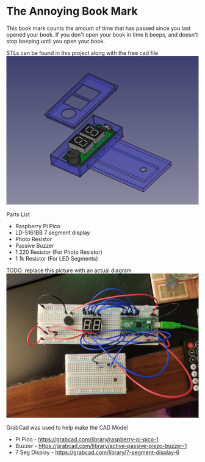 # The Annoying Book Mark

This book mark counts the amount of time that has passed since you last opened your book. If you don't open your book in time it beeps, and doesn't stop beeping until you open your book. 

STLs can be found in this project along with the free cad file
![The Annoying Book Mark CAD](cadBM.png)

Parts List
* Raspberry Pi Pico
* LD-5161BB 7 segment display
* Photo Resistor 
* Passive Buzzer
* 1 220 Resistor (For Photo Resistor)
* 1 1k Resistor (For LED Segments)

TODO: replace this picture with an actual diagram 
![The Wires](TheWires.jpg)

GrabCad was used to help make the CAD Model
* Pi Pico - https://grabcad.com/library/raspberry-pi-pico-1
* Buzzer - https://grabcad.com/library/active-passive-piezo-buzzer-1
* 7 Seg Display - https://grabcad.com/library/7-segment-display-6